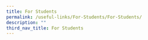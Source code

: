 ```yaml
---
title: For Students
permalink: /useful-links/For-Students/For-Students/
description: ""
third_nav_title: For Students
---
```

